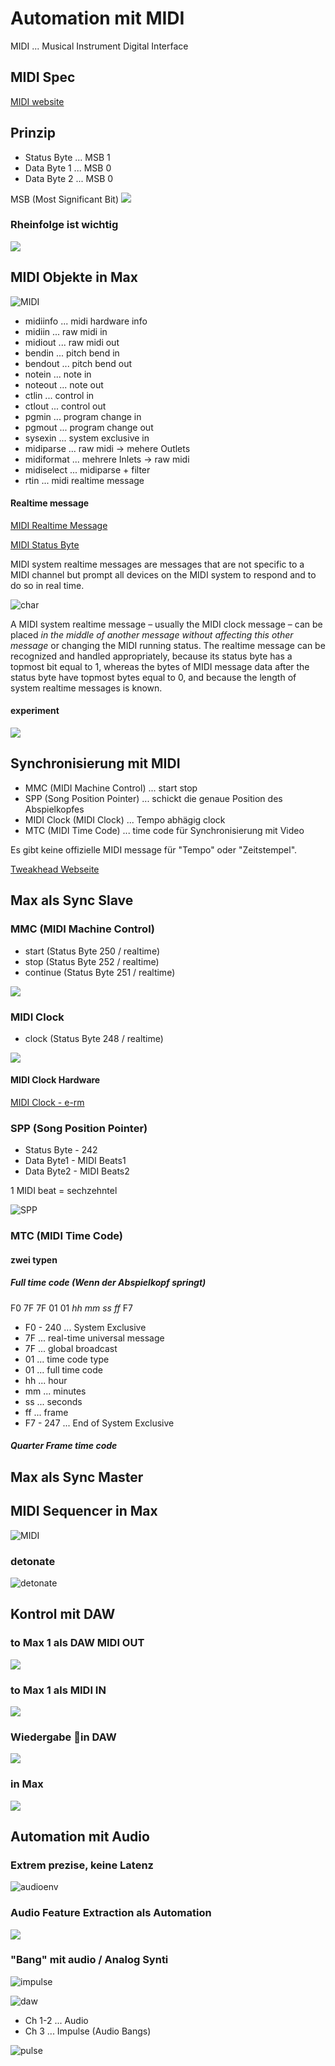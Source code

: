 # Automation mit MIDI


MIDI ... Musical Instrument Digital Interface

## MIDI Spec

[MIDI website](https://www.midi.org/)

## Prinzip

- Status Byte ... MSB 1 
- Data Byte 1 ... MSB 0
- Data Byte 2 ... MSB 0

MSB (Most Significant Bit)
![](K4/msb.png)

### Rheinfolge ist wichtig

![](K4/order.png)


## MIDI Objekte in Max

![MIDI](K4/midi.png)

- midiinfo ... midi hardware info
- midiin ... raw midi in
- midiout ... raw midi out
- bendin ... pitch bend in
- bendout ... pitch bend out
- notein ... note in
- noteout ... note out
- ctlin ... control in
- ctlout ... control out
- pgmin ... program change in
- pgmout ... program change out
- sysexin ... system exclusive in
- midiparse ... raw midi -> mehere Outlets
- midiformat ... mehrere Inlets -> raw midi
- midiselect ... midiparse + filter
- rtin ... midi realtime message

#### Realtime message

[MIDI Realtime Message](https://www.recordingblogs.com/wiki/midi-system-realtime-messages)

[MIDI Status Byte](https://www.midi.org/specifications-old/item/table-2-expanded-messages-list-status-bytes)

MIDI system realtime messages are messages that are not specific to a MIDI channel but prompt all devices on the MIDI system to respond and to do so in real time.

![char](K4/realtime.png)

A MIDI system realtime message – usually the MIDI clock message – can be placed *in the middle of another message without affecting this other message* or changing the MIDI running status. The realtime message can be recognized and handled appropriately, because its status byte has a topmost bit equal to 1, whereas the bytes of MIDI message data after the status byte have topmost bytes equal to 0, and because the length of system realtime messages is known.

#### experiment

![](K4/experiment.png)

## Synchronisierung mit MIDI

- MMC (MIDI Machine Control) ... start stop
- SPP (Song Position Pointer) ... schickt die genaue Position des Abspielkopfes
- MIDI Clock (MIDI Clock) ... Tempo abhägig clock
- MTC (MIDI Time Code) ... time code für Synchronisierung mit Video

Es gibt keine offizielle MIDI message für "Tempo" oder "Zeitstempel".

[Tweakhead Webseite](K4/https://www.tweakheadz.com/sync_mmc_mtc_smpte.htm)


## Max als Sync Slave


### MMC (MIDI Machine Control)

- start (Status Byte 250 / realtime)
- stop (Status Byte 252 / realtime)
- continue (Status Byte 251 / realtime)

![](K4/mmc.png)

### MIDI Clock 

- clock (Status Byte 248 / realtime)

![](K4/midi_clock.png)


#### MIDI Clock Hardware
[MIDI Clock - e-rm](https://www.e-rm.de/midiclock/)

### SPP (Song Position Pointer)

- Status Byte - 242
- Data Byte1	- MIDI Beats1
- Data Byte2	- MIDI Beats2

1 MIDI beat = sechzehntel

![SPP](K4/spp.png)


### MTC (MIDI Time Code)

#### zwei typen 

##### Full time code (Wenn der Abspielkopf springt)

F0 7F 7F 01 01 *hh mm ss ff* F7

- F0 - 240 ... System Exclusive
- 7F ... real-time universal message
- 7F ... global broadcast
- 01 ... time code type
- 01 ... full time code
- hh ... hour
- mm ... minutes
- ss ... seconds
- ff ... frame
- F7 - 247 ... End of System Exclusive



##### Quarter Frame time code

## Max als Sync Master






## MIDI Sequencer in Max

![MIDI](K4/seq.png)

### detonate

![detonate](K4/detonate.png)

## Kontrol mit DAW

### to Max 1 als DAW MIDI OUT

![](K4/dawout.png)

### to Max 1 als MIDI IN

![](K4/selection.png)

### Wiedergabe in DAW
![](K4/dawcontrol.png)

### in Max
![](K4/dawin.png)

## Automation mit Audio

### Extrem prezise, keine Latenz

![audioenv](K4/dawin.png)


### Audio Feature Extraction als Automation

![](K4/envelop.png)


### "Bang" mit audio / Analog Synti

![impulse](K4/impulse_max.png)


![daw](K4/impulse_daw.png)

- Ch 1-2 ... Audio
- Ch 3 ... Impulse (Audio Bangs)

![pulse](K4/audiopulse.png)




